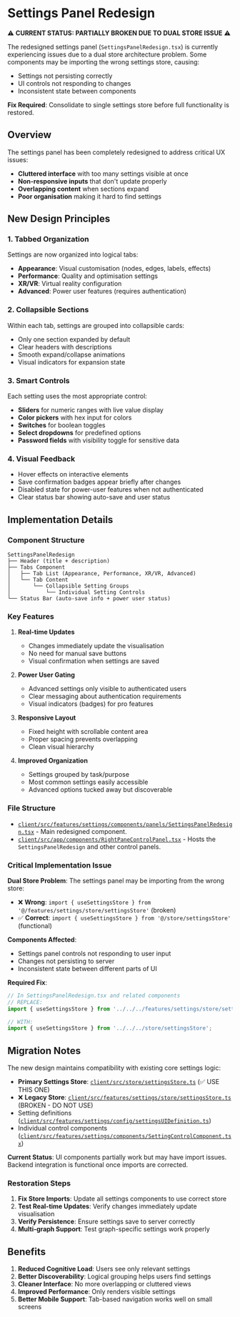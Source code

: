 # Settings Panel Redesign

⚠️ **CURRENT STATUS: PARTIALLY BROKEN DUE TO DUAL STORE ISSUE** ⚠️

The redesigned settings panel (`SettingsPanelRedesign.tsx`) is currently experiencing issues due to a dual store architecture problem. Some components may be importing the wrong settings store, causing:
- Settings not persisting correctly
- UI controls not responding to changes
- Inconsistent state between components

**Fix Required**: Consolidate to single settings store before full functionality is restored.

## Overview

The settings panel has been completely redesigned to address critical UX issues:
- **Cluttered interface** with too many settings visible at once
- **Non-responsive inputs** that don't update properly
- **Overlapping content** when sections expand
- **Poor organisation** making it hard to find settings

## New Design Principles

### 1. **Tabbed Organization**
Settings are now organized into logical tabs:
- **Appearance**: Visual customisation (nodes, edges, labels, effects)
- **Performance**: Quality and optimisation settings
- **XR/VR**: Virtual reality configuration
- **Advanced**: Power user features (requires authentication)

### 2. **Collapsible Sections**
Within each tab, settings are grouped into collapsible cards:
- Only one section expanded by default
- Clear headers with descriptions
- Smooth expand/collapse animations
- Visual indicators for expansion state

### 3. **Smart Controls**
Each setting uses the most appropriate control:
- **Sliders** for numeric ranges with live value display
- **Color pickers** with hex input for colors
- **Switches** for boolean toggles
- **Select dropdowns** for predefined options
- **Password fields** with visibility toggle for sensitive data

### 4. **Visual Feedback**
- Hover effects on interactive elements
- Save confirmation badges appear briefly after changes
- Disabled state for power-user features when not authenticated
- Clear status bar showing auto-save and user status

## Implementation Details

### Component Structure
```
SettingsPanelRedesign
├── Header (title + description)
├── Tabs Component
│   ├── Tab List (Appearance, Performance, XR/VR, Advanced)
│   └── Tab Content
│       └── Collapsible Setting Groups
│           └── Individual Setting Controls
└── Status Bar (auto-save info + power user status)
```

### Key Features

1. **Real-time Updates**
   - Changes immediately update the visualisation
   - No need for manual save buttons
   - Visual confirmation when settings are saved

2. **Power User Gating**
   - Advanced settings only visible to authenticated users
   - Clear messaging about authentication requirements
   - Visual indicators (badges) for pro features

3. **Responsive Layout**
   - Fixed height with scrollable content area
   - Proper spacing prevents overlapping
   - Clean visual hierarchy

4. **Improved Organization**
   - Settings grouped by task/purpose
   - Most common settings easily accessible
   - Advanced options tucked away but discoverable

### File Structure
- [`client/src/features/settings/components/panels/SettingsPanelRedesign.tsx`](../../client/src/features/settings/components/panels/SettingsPanelRedesign.tsx) - Main redesigned component.
- [`client/src/app/components/RightPaneControlPanel.tsx`](../../client/src/app/components/RightPaneControlPanel.tsx) - Hosts the `SettingsPanelRedesign` and other control panels.

### Critical Implementation Issue

**Dual Store Problem**: The settings panel may be importing from the wrong store:
- ❌ **Wrong**: `import { useSettingsStore } from '@/features/settings/store/settingsStore'` (broken)
- ✅ **Correct**: `import { useSettingsStore } from '@/store/settingsStore'` (functional)

**Components Affected**:
- Settings panel controls not responding to user input
- Changes not persisting to server
- Inconsistent state between different parts of UI

**Required Fix**:
```typescript
// In SettingsPanelRedesign.tsx and related components
// REPLACE:
import { useSettingsStore } from '../../../features/settings/store/settingsStore';

// WITH:
import { useSettingsStore } from '../../../store/settingsStore';
```

## Migration Notes

The new design maintains compatibility with existing core settings logic:
- **Primary Settings Store**: [`client/src/store/settingsStore.ts`](../../client/src/store/settingsStore.ts) (✅ USE THIS ONE)
- ❌ **Legacy Store**: [`client/src/features/settings/store/settingsStore.ts`](../../client/src/features/settings/store/settingsStore.ts) (BROKEN - DO NOT USE)
- Setting definitions ([`client/src/features/settings/config/settingsUIDefinition.ts`](../../client/src/features/settings/config/settingsUIDefinition.ts))
- Individual control components ([`client/src/features/settings/components/SettingControlComponent.tsx`](../../client/src/features/settings/components/SettingControlComponent.tsx))

**Current Status**: UI components partially work but may have import issues. Backend integration is functional once imports are corrected.

### Restoration Steps

1. **Fix Store Imports**: Update all settings components to use correct store
2. **Test Real-time Updates**: Verify changes immediately update visualisation
3. **Verify Persistence**: Ensure settings save to server correctly
4. **Multi-graph Support**: Test graph-specific settings work properly

## Benefits

1. **Reduced Cognitive Load**: Users see only relevant settings
2. **Better Discoverability**: Logical grouping helps users find settings
3. **Cleaner Interface**: No more overlapping or cluttered views
4. **Improved Performance**: Only renders visible settings
5. **Better Mobile Support**: Tab-based navigation works well on small screens